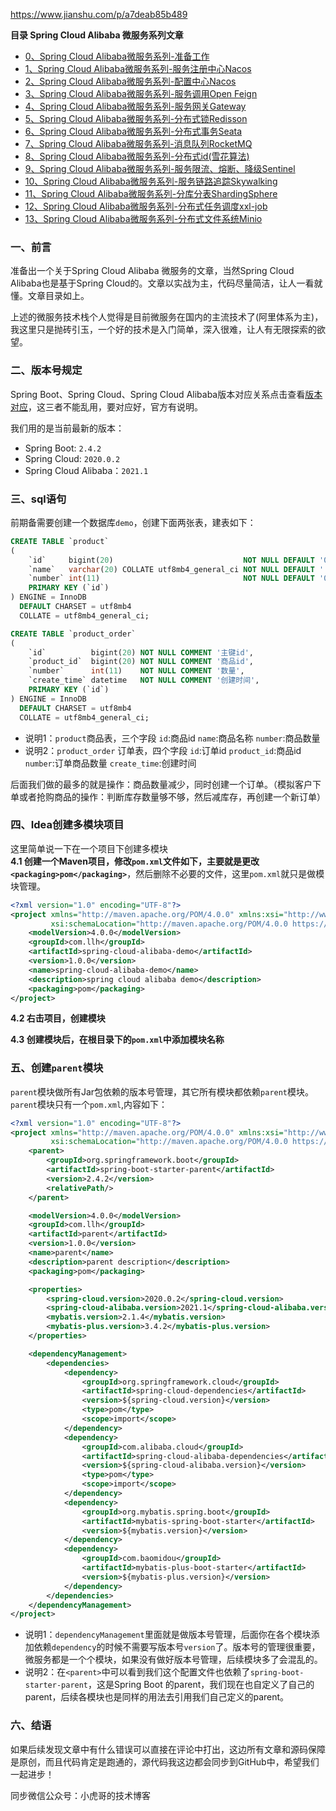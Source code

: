 https://www.jianshu.com/p/a7deab85b489

**目录 Spring Cloud Alibaba 微服务系列文章**
- [0、Spring Cloud Alibaba微服务系列-准备工作]()
- [1、Spring Cloud Alibaba微服务系列-服务注册中心Nacos]()
- [2、Spring Cloud Alibaba微服务系列-配置中心Nacos]()
- [3、Spring Cloud Alibaba微服务系列-服务调用Open Feign]()
- [4、Spring Cloud Alibaba微服务系列-服务网关Gateway]()
- [5、Spring Cloud Alibaba微服务系列-分布式锁Redisson]()
- [6、Spring Cloud Alibaba微服务系列-分布式事务Seata]()
- [7、Spring Cloud Alibaba微服务系列-消息队列RocketMQ]()
- [8、Spring Cloud Alibaba微服务系列-分布式id(雪花算法)]()
- [9、Spring Cloud Alibaba微服务系列-服务限流、熔断、降级Sentinel]()
- [10、Spring Cloud Alibaba微服务系列-服务链路追踪Skywalking]()
- [11、Spring Cloud Alibaba微服务系列-分库分表ShardingSphere]()
- [12、Spring Cloud Alibaba微服务系列-分布式任务调度xxl-job]()
- [13、Spring Cloud Alibaba微服务系列-分布式文件系统Minio]()

### 一、前言
准备出一个关于Spring Cloud Alibaba 微服务的文章，当然Spring Cloud Alibaba也是基于Spring Cloud的。文章以实战为主，代码尽量简洁，让人一看就懂。文章目录如上。

上述的微服务技术栈个人觉得是目前微服务在国内的主流技术了(阿里体系为主)，我这里只是抛砖引玉，一个好的技术是入门简单，深入很难，让人有无限探索的欲望。

### 二、版本号规定
Spring Boot、Spring Cloud、Spring Cloud Alibaba版本对应关系点击查看[版本对应](https://github.com/alibaba/spring-cloud-alibaba/wiki/%E7%89%88%E6%9C%AC%E8%AF%B4%E6%98%8E)，这三者不能乱用，要对应好，官方有说明。

我们用的是当前最新的版本：
- Spring Boot: `2.4.2`
- Spring Cloud: `2020.0.2`
- Spring Cloud Alibaba：`2021.1`

### 三、sql语句
前期备需要创建一个数据库`demo`，创建下面两张表，建表如下：

```sql
CREATE TABLE `product`
(
    `id`     bigint(20)                             NOT NULL DEFAULT '0' COMMENT '主键id',
    `name`   varchar(20) COLLATE utf8mb4_general_ci NOT NULL DEFAULT '' COMMENT '商品名称',
    `number` int(11)                                NOT NULL DEFAULT '0' COMMENT '商品数量',
    PRIMARY KEY (`id`)
) ENGINE = InnoDB
  DEFAULT CHARSET = utf8mb4
  COLLATE = utf8mb4_general_ci;

CREATE TABLE `product_order`
(
    `id`          bigint(20) NOT NULL COMMENT '主键id',
    `product_id`  bigint(20) NOT NULL COMMENT '商品id',
    `number`      int(11)    NOT NULL COMMENT '数量',
    `create_time` datetime   NOT NULL COMMENT '创建时间',
    PRIMARY KEY (`id`)
) ENGINE = InnoDB
  DEFAULT CHARSET = utf8mb4
  COLLATE = utf8mb4_general_ci;
```
- 说明1：`product`商品表，三个字段 `id`:商品id   `name`:商品名称  `number`:商品数量
- 说明2：`product_order` 订单表，四个字段 `id`:订单id     `product_id`:商品id    `number`:订单商品数量  `create_time`:创建时间

后面我们做的最多的就是操作：商品数量减少，同时创建一个订单。（模拟客户下单或者抢购商品的操作：判断库存数量够不够，然后减库存，再创建一个新订单）

### 四、Idea创建多模块项目
这里简单说一下在一个项目下创建多模块    
**4.1 创建一个Maven项目，修改`pom.xml`文件如下，主要就是更改` <packaging>pom</packaging>`**，然后删除不必要的文件，这里`pom.xml`就只是做模块管理。
```xml
<?xml version="1.0" encoding="UTF-8"?>
<project xmlns="http://maven.apache.org/POM/4.0.0" xmlns:xsi="http://www.w3.org/2001/XMLSchema-instance"
         xsi:schemaLocation="http://maven.apache.org/POM/4.0.0 https://maven.apache.org/xsd/maven-4.0.0.xsd">
    <modelVersion>4.0.0</modelVersion>
    <groupId>com.llh</groupId>
    <artifactId>spring-cloud-alibaba-demo</artifactId>
    <version>1.0.0</version>
    <name>spring-cloud-alibaba-demo</name>
    <description>spring cloud alibaba demo</description>
    <packaging>pom</packaging>
</project>
```
**4.2 右击项目，创建模块**


**4.3 创建模块后，在根目录下的`pom.xml`中添加模块名称**


### 五、创建`parent`模块
`parent`模块做所有Jar包依赖的版本号管理，其它所有模块都依赖`parent`模块。    
`parent`模块只有一个`pom.xml`,内容如下：

```xml
<?xml version="1.0" encoding="UTF-8"?>
<project xmlns="http://maven.apache.org/POM/4.0.0" xmlns:xsi="http://www.w3.org/2001/XMLSchema-instance"
         xsi:schemaLocation="http://maven.apache.org/POM/4.0.0 https://maven.apache.org/xsd/maven-4.0.0.xsd">
    <parent>
        <groupId>org.springframework.boot</groupId>
        <artifactId>spring-boot-starter-parent</artifactId>
        <version>2.4.2</version>
        <relativePath/>
    </parent>

    <modelVersion>4.0.0</modelVersion>
    <groupId>com.llh</groupId>
    <artifactId>parent</artifactId>
    <version>1.0.0</version>
    <name>parent</name>
    <description>parent description</description>
    <packaging>pom</packaging>

    <properties>
        <spring-cloud.version>2020.0.2</spring-cloud.version>
        <spring-cloud-alibaba.version>2021.1</spring-cloud-alibaba.version>
        <mybatis.version>2.1.4</mybatis.version>
        <mybatis-plus.version>3.4.2</mybatis-plus.version>
    </properties>

    <dependencyManagement>
        <dependencies>
            <dependency>
                <groupId>org.springframework.cloud</groupId>
                <artifactId>spring-cloud-dependencies</artifactId>
                <version>${spring-cloud.version}</version>
                <type>pom</type>
                <scope>import</scope>
            </dependency>
            <dependency>
                <groupId>com.alibaba.cloud</groupId>
                <artifactId>spring-cloud-alibaba-dependencies</artifactId>
                <version>${spring-cloud-alibaba.version}</version>
                <type>pom</type>
                <scope>import</scope>
            </dependency>
            <dependency>
                <groupId>org.mybatis.spring.boot</groupId>
                <artifactId>mybatis-spring-boot-starter</artifactId>
                <version>${mybatis.version}</version>
            </dependency>
            <dependency>
                <groupId>com.baomidou</groupId>
                <artifactId>mybatis-plus-boot-starter</artifactId>
                <version>${mybatis-plus.version}</version>
            </dependency>
        </dependencies>
    </dependencyManagement>
</project>
```
- 说明1：`dependencyManagement`里面就是做版本号管理，后面你在各个模块添加依赖`dependency`的时候不需要写版本号`version`了。版本号的管理很重要，微服务都是一个个模块，如果没有做好版本号管理，后续模块多了会混乱的。
- 说明2：在`<parent>`中可以看到我们这个配置文件也依赖了`spring-boot-starter-parent`，这是Spring Boot 的parent，我们现在也自定义了自己的parent，后续各模块也是同样的用法去引用我们自己定义的parent。

### 六、结语
如果后续发现文章中有什么错误可以直接在评论中打出，这边所有文章和源码保障是原创，而且代码肯定是跑通的，源代码我这边都会同步到GitHub中，希望我们一起进步！

同步微信公众号：小虎哥的技术博客